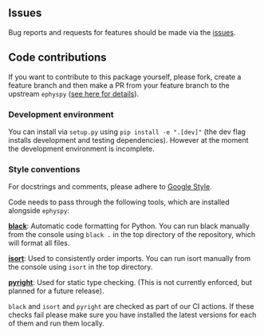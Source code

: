 ## Issues

Bug reports and requests for features should be made via the [issues](https://github.com/mackelab/ephyspy/issues).

## Code contributions

If you want to contribute to this package yourself, please fork, create a feature branch and then make a PR from your feature branch to the upstream `ephyspy` ([see here for details](https://docs.github.com/en/pull-requests/collaborating-with-pull-requests/proposing-changes-to-your-work-with-pull-requests/creating-a-pull-request-from-a-fork)).

### Development environment

You can install via `setup.py` using `pip install -e ".[dev]"` (the dev flag installs development and testing dependencies). However at the moment the development environment is incomplete. 

### Style conventions

For docstrings and comments, please adhere to [Google Style](http://google.github.io/styleguide/pyguide.html#38-comments-and-docstrings).

Code needs to pass through the following tools, which are installed alongside `ephyspy`:

**[black](https://github.com/psf/black)**: Automatic code formatting for Python. You can
run black manually from the console using `black .` in the top directory of the
repository, which will format all files.

**[isort](https://github.com/timothycrosley/isort)**: Used to consistently order
imports. You can run isort manually from the console using `isort` in the top
directory.

**[pyright](https://github.com/Microsoft/pyright)**: Used for static type checking. (This is not currently enforced, but planned for a future release).

`black` and `isort` and `pyright` are checked as part of our CI actions. If these
checks fail please make sure you have installed the latest versions for each of them
and run them locally.